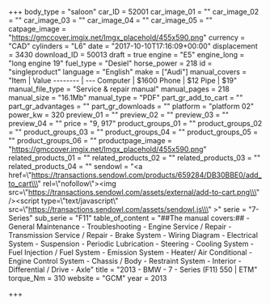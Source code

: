+++
body_type = "saloon"
car_ID = 52001
car_image_01 = ""
car_image_02 = ""
car_image_03 = ""
car_image_04 = ""
car_image_05 = ""
catpage_image = "https://gmccover.imgix.net/Imgx_placehold/455x590.png"
currency = "CAD"
cylinders = "L6"
date = "2017-10-10T17:16:09+00:00"
displacement = 3430
download_ID = 50013
draft = true
engine = "E5"
engine_long = "long engine 19"
fuel_type = "Desiel"
horse_power = 218
id = "singleproduct"
language = "English"
make = ["Audi"]
manual_covers = "Item | Value -------- | --- Computer | $1600 Phone | $12 Pipe | $19"
manual_file_type = "Service & repair manual"
manual_pages = 218
manual_size = "16.1Mb"
manual_type = "PDF"
part_gr_add_to_cart = ""
part_gr_advantages = ""
part_gr_downloads = ""
platform = "platform 02"
power_kw = 320
preview_01 = ""
preview_02 = ""
preview_03 = ""
preview_04 = ""
price = "9, 917"
product_groups_01 = ""
product_groups_02 = ""
product_groups_03 = ""
product_groups_04 = ""
product_groups_05 = ""
product_groups_06 = ""
productpage_image = "https://gmccover.imgix.net/Imgx_placehold/455x590.png"
related_products_01 = ""
related_products_02 = ""
related_products_03 = ""
related_products_04 = ""
sendowl = "<a href=\\\"https://transactions.sendowl.com/products/659284/DB30BBE0/add_to_cart\\\" rel=\\\"nofollow\\\"><img src=\\\"https://transactions.sendowl.com/assets/external/add-to-cart.png\\\" /></a><script type=\\\"text/javascript\\\" src=\\\"https://transactions.sendowl.com/assets/sendowl.js\\\" ></script>"
serie = "7-Series"
sub_serie = "F11"
table_of_content = "##The manual covers:##   - General Maintenance  - Troubleshooting  - Engine Service / Repair  - Transmission Service / Repair  - Brake System  - Wiring Diagram  - Electrical System  - Suspension  - Periodic Lubrication  - Steering  - Cooling System  - Fuel Injection / Fuel System  - Emission System  - Heater/ Air Conditional  - Engine Control System  - Chassis / Body  - Restraint System  - Interior  - Differential / Drive  - Axle"
title = "2013 - BMW - 7 - Series (F11) 550 | ETM"
torque_Nm = 310
website = "GCM"
year = 2013

+++
